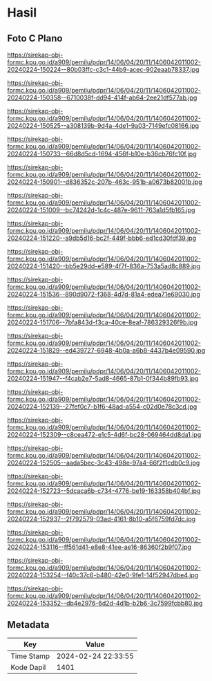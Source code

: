 # Hasil

## Foto C Plano

https://sirekap-obj-formc.kpu.go.id/a909/pemilu/pdpr/14/06/04/20/11/1406042011002-20240224-150224--80b03ffc-c3c1-44b9-acec-902eaab78337.jpg

https://sirekap-obj-formc.kpu.go.id/a909/pemilu/pdpr/14/06/04/20/11/1406042011002-20240224-150358--6710038f-dd94-414f-ab64-2ee21df577ab.jpg

https://sirekap-obj-formc.kpu.go.id/a909/pemilu/pdpr/14/06/04/20/11/1406042011002-20240224-150525--a308139b-9d4a-4de1-9a03-7149efc08166.jpg

https://sirekap-obj-formc.kpu.go.id/a909/pemilu/pdpr/14/06/04/20/11/1406042011002-20240224-150733--66d8d5cd-1694-456f-b10e-b36cb76fc10f.jpg

https://sirekap-obj-formc.kpu.go.id/a909/pemilu/pdpr/14/06/04/20/11/1406042011002-20240224-150901--d836352c-207b-463c-951b-a0673b82001b.jpg

https://sirekap-obj-formc.kpu.go.id/a909/pemilu/pdpr/14/06/04/20/11/1406042011002-20240224-151009--bc74242d-1c4c-487e-9611-763a1d5fb165.jpg

https://sirekap-obj-formc.kpu.go.id/a909/pemilu/pdpr/14/06/04/20/11/1406042011002-20240224-151220--a9db5d16-bc2f-449f-bbb6-ed1cd30fdf39.jpg

https://sirekap-obj-formc.kpu.go.id/a909/pemilu/pdpr/14/06/04/20/11/1406042011002-20240224-151420--bb5e29dd-e589-4f7f-836a-753a5ad8c889.jpg

https://sirekap-obj-formc.kpu.go.id/a909/pemilu/pdpr/14/06/04/20/11/1406042011002-20240224-151536--890d9072-f368-4d7d-81a4-edea71e69030.jpg

https://sirekap-obj-formc.kpu.go.id/a909/pemilu/pdpr/14/06/04/20/11/1406042011002-20240224-151706--7bfa843d-f3ca-40ce-8eaf-786329326f9b.jpg

https://sirekap-obj-formc.kpu.go.id/a909/pemilu/pdpr/14/06/04/20/11/1406042011002-20240224-151829--ed439727-6948-4b0a-a6b8-4437b4e09590.jpg

https://sirekap-obj-formc.kpu.go.id/a909/pemilu/pdpr/14/06/04/20/11/1406042011002-20240224-151947--f4cab2e7-5ad8-4665-87b1-0f344b89fb93.jpg

https://sirekap-obj-formc.kpu.go.id/a909/pemilu/pdpr/14/06/04/20/11/1406042011002-20240224-152139--27fef0c7-b1f6-48ad-a554-c02d0e78c3cd.jpg

https://sirekap-obj-formc.kpu.go.id/a909/pemilu/pdpr/14/06/04/20/11/1406042011002-20240224-152309--c8cea472-e1c5-4d6f-bc28-069464dd8da1.jpg

https://sirekap-obj-formc.kpu.go.id/a909/pemilu/pdpr/14/06/04/20/11/1406042011002-20240224-152505--aada5bec-3c43-498e-97a4-66f2f1cdb0c9.jpg

https://sirekap-obj-formc.kpu.go.id/a909/pemilu/pdpr/14/06/04/20/11/1406042011002-20240224-152723--5dcaca6b-c734-4776-be19-163358b404bf.jpg

https://sirekap-obj-formc.kpu.go.id/a909/pemilu/pdpr/14/06/04/20/11/1406042011002-20240224-152937--2f792579-03ad-4161-8b10-a5f6759fd7dc.jpg

https://sirekap-obj-formc.kpu.go.id/a909/pemilu/pdpr/14/06/04/20/11/1406042011002-20240224-153116--ff561d41-e8e8-41ee-ae16-86360f2b9f07.jpg

https://sirekap-obj-formc.kpu.go.id/a909/pemilu/pdpr/14/06/04/20/11/1406042011002-20240224-153254--f40c37c6-b480-42e0-9fe1-14f52947dbe4.jpg

https://sirekap-obj-formc.kpu.go.id/a909/pemilu/pdpr/14/06/04/20/11/1406042011002-20240224-153352--db4e2976-6d2d-4d1b-b2b6-3c7599fcbb80.jpg


## Metadata

| Key        | Value               |
| ---------- | ------------------- |
| Time Stamp | 2024-02-24 22:33:55 |
| Kode Dapil | 1401                |



